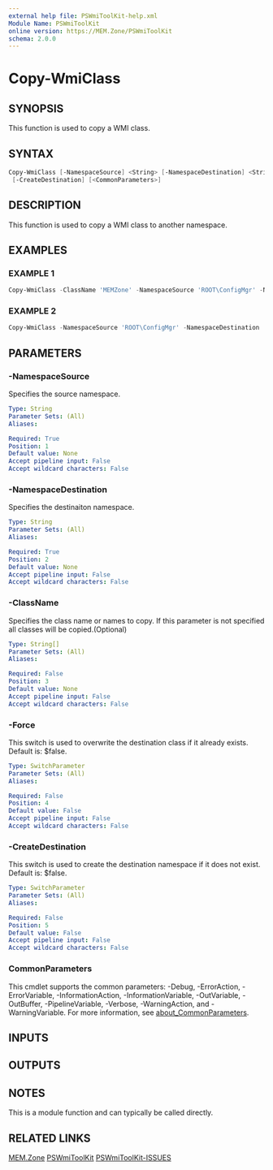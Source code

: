 ```yaml
---
external help file: PSWmiToolKit-help.xml
Module Name: PSWmiToolKit
online version: https://MEM.Zone/PSWmiToolKit
schema: 2.0.0
---
```


# Copy-WmiClass

## SYNOPSIS

This function is used to copy a WMI class.

## SYNTAX

```powershell
Copy-WmiClass [-NamespaceSource] <String> [-NamespaceDestination] <String> [[-ClassName] <String[]>] [-Force]
 [-CreateDestination] [<CommonParameters>]
```

## DESCRIPTION

This function is used to copy a WMI class to another namespace.

## EXAMPLES

### EXAMPLE 1

```powershell
Copy-WmiClass -ClassName 'MEMZone' -NamespaceSource 'ROOT\ConfigMgr' -NamespaceDestination 'ROOT\Blog' -CreateDestination
```

### EXAMPLE 2

```powershell
Copy-WmiClass -NamespaceSource 'ROOT\ConfigMgr' -NamespaceDestination 'ROOT\Blog' -CreateDestination
```

## PARAMETERS

### -NamespaceSource

Specifies the source namespace.

```yaml
Type: String
Parameter Sets: (All)
Aliases:

Required: True
Position: 1
Default value: None
Accept pipeline input: False
Accept wildcard characters: False
```

### -NamespaceDestination

Specifies the destinaiton namespace.

```yaml
Type: String
Parameter Sets: (All)
Aliases:

Required: True
Position: 2
Default value: None
Accept pipeline input: False
Accept wildcard characters: False
```

### -ClassName

Specifies the class name or names to copy.
If this parameter is not specified all classes will be copied.(Optional)

```yaml
Type: String[]
Parameter Sets: (All)
Aliases:

Required: False
Position: 3
Default value: None
Accept pipeline input: False
Accept wildcard characters: False
```

### -Force

This switch is used to overwrite the destination class if it already exists.
Default is: $false.

```yaml
Type: SwitchParameter
Parameter Sets: (All)
Aliases:

Required: False
Position: 4
Default value: False
Accept pipeline input: False
Accept wildcard characters: False
```

### -CreateDestination

This switch is used to create the destination namespace if it does not exist.
Default is: $false.

```yaml
Type: SwitchParameter
Parameter Sets: (All)
Aliases:

Required: False
Position: 5
Default value: False
Accept pipeline input: False
Accept wildcard characters: False
```

### CommonParameters

This cmdlet supports the common parameters: -Debug, -ErrorAction, -ErrorVariable, -InformationAction, -InformationVariable, -OutVariable, -OutBuffer, -PipelineVariable, -Verbose, -WarningAction, and -WarningVariable.
For more information, see [about_CommonParameters](http://go.microsoft.com/fwlink/?LinkID=113216).

## INPUTS

## OUTPUTS

## NOTES

This is a module function and can typically be called directly.

## RELATED LINKS

[MEM.Zone](https://MEM.Zone)
[PSWmiToolKit](https://MEM.Zone/PSWmiToolKit)
[PSWmiToolKit-ISSUES](https://MEM.Zone/PSWmiToolKit-ISSUES)